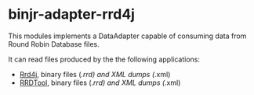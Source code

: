 # binjr-adapter-rrd4j

This modules implements a DataAdapter capable of consuming data from Round Robin Database files. 

It can read files produced by the the following applications:
  * [Rrd4j](https://github.com/rrd4j/rrd4j), binary files (*.rrd) and XML dumps (*.xml)
  * [RRDTool](https://oss.oetiker.ch/rrdtool/index.en.html), binary files (*.rrd) and XML dumps (*.xml)  
 
